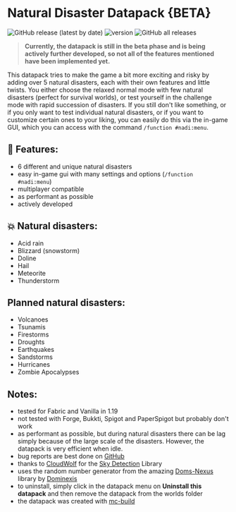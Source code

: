 # Natural Disaster Datapack {BETA}

![GitHub release (latest by date)](https://img.shields.io/github/v/release/2mal3/Natural-Disaster-Datapack?style=flat-square) ![version](https://img.shields.io/badge/Minecraft-1.19-orange?style=flat-square) ![GitHub all releases](https://img.shields.io/github/downloads/2mal3/Natural-Disaster-Datapack/total?style=flat-square)

> **Currently, the datapack is still in the beta phase and is being actively further developed, so not all of the features mentioned have been implemented yet.**

This datapack tries to make the game a bit more exciting and risky by adding over 5 natural disasters, each with their own features and little twists.
You either choose the relaxed normal mode with few natural disasters (perfect for survival worlds), or test yourself in the challenge mode with rapid succession of disasters.
If you still don't like something, or if you only want to test individual natural disasters, or if you want to customize certain ones to your liking, you can easily do this via the in-game GUI, which you can access with the command `/function #nadi:menu`.

## 📖 Features:

- 6 different and unique natural disasters
- easy in-game gui with many settings and options (`/function #nadi:menu`)
- multiplayer compatible
- as performant as possible
- actively developed

## 💥 Natural disasters:

- Acid rain
- Blizzard (snowstorm)
- Doline
- Hail
- Meteorite
- Thunderstorm

## Planned natural disasters:

- Volcanoes
- Tsunamis
- Firestorms
- Droughts
- Earthquakes
- Sandstorms
- Hurricanes
- Zombie Apocalypses

## Notes:

- tested for Fabric and Vanilla in 1.19
- not tested with Forge, Bukkti, Spigot and PaperSpigot but probably don't work
- as performant as possible, but during natural disasters there can be lag simply because of the large scale of the disasters. However, the datapack is very efficient when idle.
- bug reports are best done on [GitHub](https://github.com/2mal3/Natural-Disaster-Datapack/issues)
- thanks to [CloudWolf](https://www.youtube.com/c/CloudWolfMinecraft) for the [Sky Detection](https://github.com/CloudWolfYT/Sky-Detection-Datapack) Library
- uses the random number generator from the amazing [Doms-Nexus](https://github.com/Dominexis/Doms-Nexus) library by [Dominexis](https://www.youtube.com/c/Dominexis)
- to uninstall, simply click in the datapack menu on **Uninstall this datapack** and then remove the datapack from the worlds folder
- the datapack was created with [mc-build](https://github.com/mc-build/mc-build)
